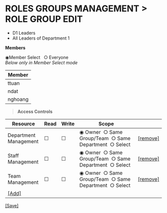 # ROLES GROUPS MANAGEMENT > ROLE GROUP EDIT
  * D1 Leaders
  * All Leaders of Department 1 

**Members**  
  
&#9673;Member Select &nbsp;&nbsp;&#9675; Everyone  
*Below only in Member Select mode*  

| Member |
| ---- |
| ttuan |
| ndat |
| nghoang |

> **Access Controls**  

| Resource | Read | Write | Scope | |
| ---- | ---- | ---- | ---- | ---- |
| Department Management | &#9744; | &#9744; | &#9673;&nbsp;Owner&nbsp;&nbsp;&#9675;&nbsp;Same Group/Team&nbsp;&nbsp;&#9675;&nbsp;Same Department&nbsp;&nbsp;&#9675;&nbsp;Select | [[remove]]() |
| Staff Management | &#9744; | &#9744; | &#9673;&nbsp;Owner&nbsp;&nbsp;&#9675;&nbsp;Same Group/Team&nbsp;&nbsp;&#9675;&nbsp;Same Department&nbsp;&nbsp;&#9675;&nbsp;Select | [[remove]]() |
| Team Management | &#9744; | &#9744; | &#9673;&nbsp;Owner&nbsp;&nbsp;&#9675;&nbsp;Same Group/Team&nbsp;&nbsp;&#9675;&nbsp;Same Department&nbsp;&nbsp;&#9675;&nbsp;Select | [[remove]]() |
| [[Add]]() | | | |

[[Save]]()
